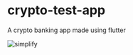 # crypto-test-app
A crypto banking app made using flutter

![simplify](https://user-images.githubusercontent.com/58287242/191648040-0ba85fff-41c6-4f8b-96b1-5e832d19ec82.png)
